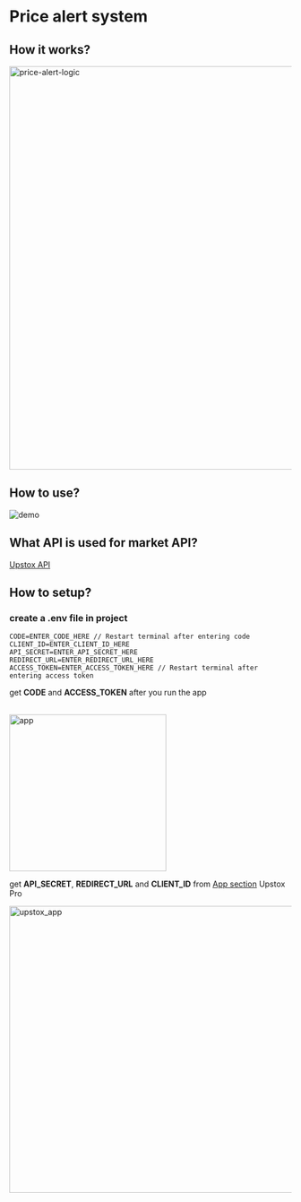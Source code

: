 # Price alert system

## How it works?
<img width="720" alt="price-alert-logic" src="https://github.com/harsh-vardhhan/price-alert/assets/3825401/4abff4ab-91c6-4c69-af96-a257fd05116d">

## How to use?
![demo](https://github.com/harsh-vardhhan/price-alert/assets/3825401/e5a6a290-885d-4a50-8758-7fe1846e4c31)

## What API is used for market API?
[Upstox API](https://upstox.com/uplink/)

## How to setup?
### create a .env file in project<br/>

```
CODE=ENTER_CODE_HERE // Restart terminal after entering code
CLIENT_ID=ENTER_CLIENT_ID_HERE  
API_SECRET=ENTER_API_SECRET_HERE  
REDIRECT_URL=ENTER_REDIRECT_URL_HERE  
ACCESS_TOKEN=ENTER_ACCESS_TOKEN_HERE // Restart terminal after entering access token
```

get **CODE** and **ACCESS_TOKEN** after you run the app

<br/><img width="280" alt="app" src="https://github.com/harsh-vardhhan/price-alert/assets/3825401/bccfcacf-8ce3-49ff-acde-463c5993d0e2">

get **API_SECRET**, **REDIRECT_URL** and **CLIENT_ID** from [App section](https://account.upstox.com/developer/apps) Upstox Pro

<img width="512" alt="upstox_app" src="https://github.com/harsh-vardhhan/price-alert/assets/3825401/dd563274-23c4-41aa-8a61-eed67a49f1ee">
